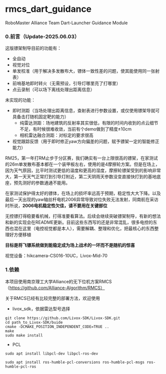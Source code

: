 # rmcs_dart_guidance
RoboMaster Alliance Team Dart-Launcher Guidance Module

### 0.前言（Update-2025.06.03）
这版镖架制导目前的功能有：
* 全自动
* 视觉对位
* 单发校准（用于解决多发散布大，镖体一致性差的问题，使其能使用同一张射表）
* 前哨基地即时转火（无需预设，引导灯哪里亮了打哪里）
* 点云录制（可以场下离线处理出距离信息）

未实现的功能：
* 即时测距（当场处理出距离信息，查射表进行参数设置，或仅使用镖架导就可具备击打随机固定靶的能力）
  * 纯雷达测距：场地建筑的反射率其实很低，有限的时间内收到的点云细节不足，有时候很难收敛，当前有个demo做到了精度±10cm
  * 相机雷达融合测距：对标定的要求很高
* 视觉跟踪反馈（用于即时修正yaw方向偏差的问题，赋予镖架一定的智能修正能力）

RM25，第一年打RM止步于分区赛，我们确实有一台上限很高的镖架，在家测试的26m单发散布基本都在一个装甲板左右，使用的是4摩擦轮方案。但是在场上，因为天气原因，比平时测试更低的温度和更高的湿度，摩擦轮镖架受到的影响非常大，第一天天气正常打到引导灯附近，第二天阴雨天参数没变直接快打到的基地底座，预先测好的参数通通不能用。

在家测试保护得太好的镖体，在场上的损坏率远高于预期，稳定性大大下降。以及最后一天出现的yaw轴丝杆电机2006异常导致对位失败无法发射，同南航在采访时所说，**2006电机稳定性欠佳，请不要用在关键部位**

无控镖打得稳要看机械，打得准要看算法。后续会继续突破镖架制导，有新的想法和新的实现会在README更新。目前这些东西写的还是非常混乱，很多电控的东西也混在这里（电控视觉都是本人），需要解耦、整理和优化，把最核心的东西整理好方便移植

**目标是将飞镖系统做到能稳定成为场上战术的一环而不是随机的惊喜**

视觉设备：hikcamera-CS016-10UC，Livox-Mid-70

### 1.依赖
本项目使用南京理工大学Alliance的无下位机方案RMCS（https://github.com/Alliance-Algorithm/RMCS）

关于RMCS已经有比较完整的部署方法，欢迎使用

* livox_sdk，依据雷达型号选择

```
git clone https://github.com/Livox-SDK/Livox-SDK.git
cd path_to_Livox-SDK/buide
cmake -DCMAKE_POSITION_INDEPENDENT_CODE=TRUE ..
make
sudo make install
```

* PCL

```
sudo apt install libpcl-dev libpcl-ros-dev

sudo apt install ros-humble-pcl-conversions ros-humble-pcl-msgs ros-humble-pcl-ros
```
